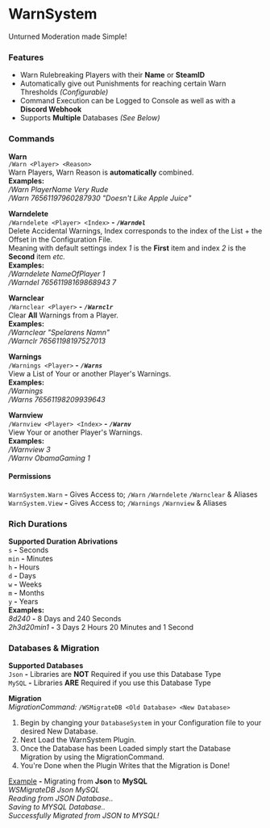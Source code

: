 # WarnSystem
Unturned Moderation made Simple!

### Features
- Warn Rulebreaking Players with their **Name** or **SteamID**
- Automatically give out Punishments for reaching certain Warn Thresholds *(Configurable)*
- Command Execution can be Logged to Console as well as with a **Discord Webhook**
- Supports **Multiple** Databases *(See Below)*

### Commands
__**Warn**__  
`/Warn <Player> <Reason>`  
Warn Players, Warn Reason is **automatically** combined.  
**Examples:**  
*/Warn PlayerName Very Rude*  
*/Warn 76561197960287930 "Doesn't Like Apple Juice"*  
  
__**Warndelete**__  
`/Warndelete <Player> <Index>` **-** ***`/Warndel`***  
Delete Accidental Warnings, Index corresponds to the index of the List + the Offset in the Configuration File.  
Meaning with default settings index *1* is the **First** item and index *2* is the **Second** item *etc.*  
**Examples:**  
*/Warndelete NameOfPlayer 1*  
*/Warndel 76561198169868943 7*  
  
__**Warnclear**__  
`/Warnclear <Player>` **-** ***`/Warnclr`***  
Clear **All** Warnings from a Player.  
**Examples:**  
*/Warnclear "Spelarens Namn"*  
*/Warnclr 76561198197527013*  
  
__**Warnings**__  
`/Warnings <Player>` **-** ***`/Warns`***  
View a List of Your or another Player's Warnings.  
**Examples:**  
*/Warnings*  
*/Warns 76561198209939643*  
  
__**Warnview**__  
`/Warnview <Player> <Index>` **-** ***`/Warnv`***  
View Your or another Player's Warnings.  
**Examples:**  
*/Warnview 3*  
*/Warnv ObamaGaming 1*
#### Permissions
`WarnSystem.Warn` **-** Gives Access to; `/Warn` `/Warndelete` `/Warnclear` & Aliases  
`WarnSystem.View` **-** Gives Access to; `/Warnings` `/Warnview` & Aliases

### Rich Durations
__Supported Duration Abrivations__  
`s` **-** Seconds  
`min` **-** Minutes  
`h` **-** Hours  
`d` **-** Days  
`w` **-** Weeks  
`m` **-** Months  
`y` **-** Years  
**Examples:**  
*8d240* **-** 8 Days and 240 Seconds  
*2h3d20min1* **-** 3 Days 2 Hours 20 Minutes and 1 Second  

### Databases & Migration
__Supported Databases__  
`Json` **-** Libraries are **NOT** Required if you use this Database Type  
`MySQL` **-** Libraries **ARE** Required if you use this Database Type  
  
__Migration__  
*MigrationCommand:* `/WSMigrateDB <Old Database> <New Database>`  
1. Begin by changing your `DatabaseSystem` in your Configuration file to your desired New Database.
2. Next Load the WarnSystem Plugin.
3. Once the Database has been Loaded simply start the Database Migration by using the MigrationCommand.
4. You're Done when the Plugin Writes that the Migration is Done!  
  
<u>Example</u> **-** Migrating from **Json** to **MySQL**  
*WSMigrateDB Json MySQL*  
*Reading from JSON Database..*  
*Saving to MYSQL Database..*  
*Successfully Migrated from JSON to MYSQL!*  
